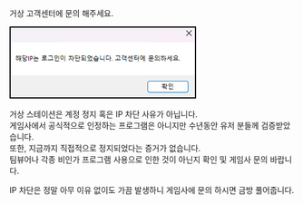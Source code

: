 거상 고객센터에 문의 해주세요.

![4-1](../images/4-1.png)

거상 스테이션은 계정 정지 혹은 IP 차단 사유가 아닙니다.<br>
게임사에서 공식적으로 인정하는 프로그램은 아니지만 수년동안 유저 분들께 검증받았습니다.<br>
또한, 지금까지 직접적으로 정지되었다는 증거가 없습니다.<br>
팀뷰어나 각종 비인가 프로그램 사용으로 인한 것이 아닌지 확인 및 게임사 문의 바랍니다.<br>

IP 차단은 정말 아무 이유 없이도 가끔 발생하니 게임사에 문의 하시면 금방 풀어줍니다.<br>